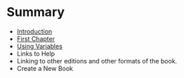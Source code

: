 # Summary

* [Introduction](README.md)
* [First Chapter](chapter1.md)
* [Using Variables](copypaste-examples.md)
* Links to Help
* Linking to other editions and other formats of the book.
* Create a New Book

